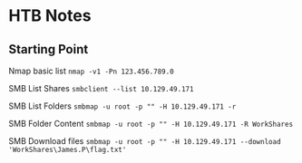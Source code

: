# HTB Notes

## Starting Point

Nmap basic list
`nmap -v1 -Pn 123.456.789.0`

SMB List Shares
`smbclient --list 10.129.49.171`

SMB List Folders
`smbmap -u root -p "" -H 10.129.49.171 -r`

SMB Folder Content
`smbmap -u root -p "" -H 10.129.49.171 -R WorkShares`

SMB Download files
`smbmap -u root -p "" -H 10.129.49.171 --download 'WorkShares\James.P\flag.txt'`